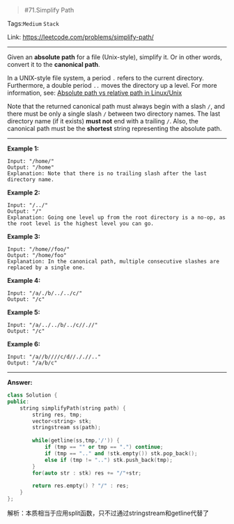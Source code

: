 > #71.Simplify Path

Tags:`Medium` `Stack`

Link: <https://leetcode.com/problems/simplify-path/>

---

Given an **absolute path** for a file (Unix-style), simplify it. Or in other words, convert it to the **canonical path**.

In a UNIX-style file system, a period `.` refers to the current directory. Furthermore, a double period `..` moves the directory up a level. For more information, see: [Absolute path vs relative path in Linux/Unix](https://www.linuxnix.com/abslute-path-vs-relative-path-in-linuxunix/)

Note that the returned canonical path must always begin with a slash `/`, and there must be only a single slash `/` between two directory names. The last directory name (if it exists) **must not** end with a trailing `/`. Also, the canonical path must be the **shortest** string representing the absolute path.

---

**Example 1:**

```
Input: "/home/"
Output: "/home"
Explanation: Note that there is no trailing slash after the last directory name.
```

**Example 2:**

```
Input: "/../"
Output: "/"
Explanation: Going one level up from the root directory is a no-op, as the root level is the highest level you can go.
```

**Example 3:**

```
Input: "/home//foo/"
Output: "/home/foo"
Explanation: In the canonical path, multiple consecutive slashes are replaced by a single one.
```

**Example 4:**

```
Input: "/a/./b/../../c/"
Output: "/c"
```

**Example 5:**

```
Input: "/a/../../b/../c//.//"
Output: "/c"
```

**Example 6:**

```
Input: "/a//b////c/d//././/.."
Output: "/a/b/c"
```

---

**Answer:**

```c++
class Solution {
public:
    string simplifyPath(string path) {
        string res, tmp;
        vector<string> stk;
        stringstream ss(path);
        
        while(getline(ss,tmp,'/')) {
            if (tmp == "" or tmp == ".") continue;
            if (tmp == ".." and !stk.empty()) stk.pop_back();
            else if (tmp != "..") stk.push_back(tmp);
        }
        for(auto str : stk) res += "/"+str;
        
        return res.empty() ? "/" : res;
    }
};
```

解析：本质相当于应用split函数，只不过通过stringstream和getline代替了